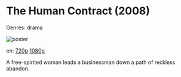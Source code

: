 # The Human Contract (2008)

Genres: drama

![poster](http://image.tmdb.org/t/p/w500/pLlgig2rBa09RpT74Jf0FEG0mDg.jpg)

en:
  [720p](magnet:?xt=urn:btih:604552F3577CB5CC6FB1825BF411963C3789C54C&tr=udp://glotorrents.pw:6969/announce&tr=udp://tracker.opentrackr.org:1337/announce&tr=udp://torrent.gresille.org:80/announce&tr=udp://tracker.openbittorrent.com:80&tr=udp://tracker.coppersurfer.tk:6969&tr=udp://tracker.leechers-paradise.org:6969&tr=udp://p4p.arenabg.ch:1337&tr=udp://tracker.internetwarriors.net:1337)
  [1080p](magnet:?xt=urn:btih:9520F3B950180BE057514E93678751DD16DDC9FD&tr=udp://glotorrents.pw:6969/announce&tr=udp://tracker.opentrackr.org:1337/announce&tr=udp://torrent.gresille.org:80/announce&tr=udp://tracker.openbittorrent.com:80&tr=udp://tracker.coppersurfer.tk:6969&tr=udp://tracker.leechers-paradise.org:6969&tr=udp://p4p.arenabg.ch:1337&tr=udp://tracker.internetwarriors.net:1337)
  


A free-spirited woman leads a businessman down a path of reckless abandon.